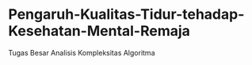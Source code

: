 # Pengaruh-Kualitas-Tidur-tehadap-Kesehatan-Mental-Remaja
Tugas Besar Analisis Kompleksitas Algoritma
